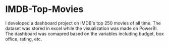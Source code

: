 # IMDB-Top-Movies

I developed a dashboard project on IMDB's top 250 movies of all time. The dataset was stored in excel while the visualization was made on PowerBI. The dashboard was comapred based on the variables including budget, box office, rating, etc.
